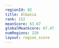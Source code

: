 ```yaml
---
regionId: 82
title: Albania
rank: 152
meanScore: 63.67
globalMeanScore: 67.47
numRegions: 220
layout: region_score
---
```

